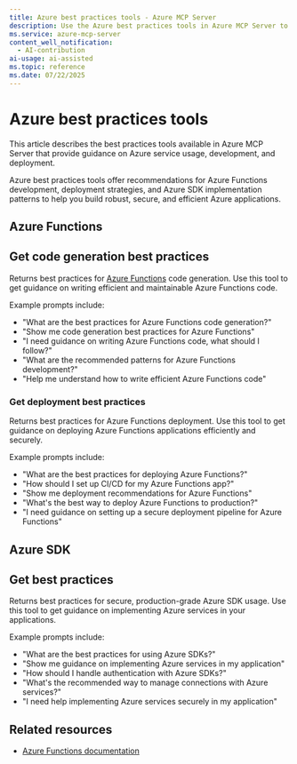 ```yaml
---
title: Azure best practices tools - Azure MCP Server
description: Use the Azure best practices tools in Azure MCP Server to get guidance on Azure Functions development, deployment, and Azure SDK usage.
ms.service: azure-mcp-server
content_well_notification: 
  - AI-contribution
ai-usage: ai-assisted
ms.topic: reference
ms.date: 07/22/2025
---
```


# Azure best practices tools

This article describes the best practices tools available in Azure MCP Server that provide guidance on Azure service usage, development, and deployment.

Azure best practices tools offer recommendations for Azure Functions development, deployment strategies, and Azure SDK implementation patterns to help you build robust, secure, and efficient Azure applications.


## Azure Functions

## Get code generation best practices

<!-- azmcp bestpractices azurefunctions get-code-generation -->

Returns best practices for [Azure Functions](/azure/azure-functions/) code generation. Use this tool to get guidance on writing efficient and maintainable Azure Functions code.

Example prompts include:

- "What are the best practices for Azure Functions code generation?"
- "Show me code generation best practices for Azure Functions"
- "I need guidance on writing Azure Functions code, what should I follow?"
- "What are the recommended patterns for Azure Functions development?"
- "Help me understand how to write efficient Azure Functions code"

### Get deployment best practices

<!-- azmcp bestpractices azurefunctions get-deployment -->

Returns best practices for Azure Functions deployment. Use this tool to get guidance on deploying Azure Functions applications efficiently and securely.

Example prompts include:

- "What are the best practices for deploying Azure Functions?"
- "How should I set up CI/CD for my Azure Functions app?"
- "Show me deployment recommendations for Azure Functions"
- "What's the best way to deploy Azure Functions to production?"
- "I need guidance on setting up a secure deployment pipeline for Azure Functions"


## Azure SDK

## Get best practices

<!-- azmcp bestpractices general get -->

Returns best practices for secure, production-grade Azure SDK usage. Use this tool to get guidance on implementing Azure services in your applications.

Example prompts include:

- "What are the best practices for using Azure SDKs?"
- "Show me guidance on implementing Azure services in my application"
- "How should I handle authentication with Azure SDKs?"
- "What's the recommended way to manage connections with Azure services?"
- "I need help implementing Azure services securely in my application"


## Related resources

- [Azure Functions documentation](/azure/azure-functions/)
